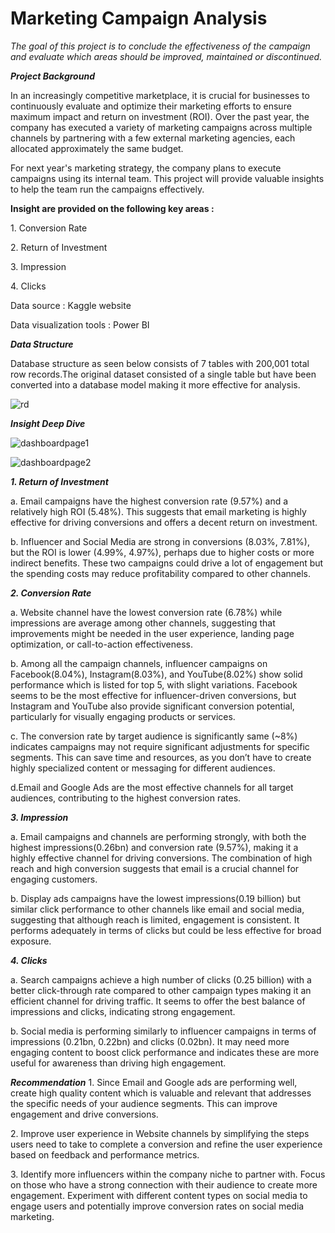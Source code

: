 # Marketing Campaign Analysis
_The goal of this project is to conclude the effectiveness of the campaign and evaluate which areas should be improved, maintained or discontinued._

_**Project Background**_

<p>In an increasingly competitive marketplace, it is crucial for businesses to continuously evaluate and optimize their marketing efforts to ensure maximum impact and return on investment (ROI). Over the past year, the company has executed a variety of marketing campaigns across multiple channels by partnering with a few external marketing agencies, each allocated approximately the same budget.</p>

<p>For next year's marketing strategy, the company plans to execute campaigns using its internal team. This project will provide valuable insights to help the team run the campaigns effectively.</p>

**Insight are provided on the following key areas :**

1\. Conversion Rate 

2\. Return of Investment

3\. Impression

4\. Clicks

<p>Data source : Kaggle website</p>
<p>Data visualization tools : Power BI</p>

_**Data Structure**_

<p>Database structure as seen below consists of 7 tables with 200,001 total row records.The original dataset consisted of a single table but have been converted into a database model making it more effective for analysis.</p>

![rd](https://github.com/user-attachments/assets/a3741d49-6a94-4c2f-bc9f-b1fdb4f6f7be)

_**Insight Deep Dive**_

![dashboardpage1](https://github.com/user-attachments/assets/25a4a1d6-dd1d-487e-86f5-e96e645a98d5)

![dashboardpage2](https://github.com/user-attachments/assets/76af29a7-2b77-4e5b-ad66-5ed34051f2d5)

_**1. Return of Investment**_

a\. Email campaigns have the highest conversion rate (9.57%) and a relatively high ROI (5.48%). This suggests that email marketing is highly effective for driving conversions and offers a decent return on investment.

b\. Influencer and Social Media are strong in conversions (8.03%, 7.81%), but the ROI is lower (4.99%, 4.97%), perhaps due to higher costs or more indirect benefits. These two campaigns could drive a lot of engagement but the spending costs may reduce profitability compared to other channels.

_**2. Conversion Rate**_

a\. Website channel have the lowest conversion rate (6.78%) while impressions are average among other channels, suggesting that improvements might be needed in the user experience, landing page optimization, or call-to-action effectiveness. 

b\. Among all the campaign channels, influencer campaigns on Facebook(8.04%), Instagram(8.03%), and YouTube(8.02%) show solid performance which is listed for top 5, with slight variations. Facebook seems to be the most effective for influencer-driven conversions, but Instagram and YouTube also provide significant conversion potential, particularly for visually engaging products or services.

c\. The conversion rate by target audience is significantly same (~8%) indicates  campaigns may not require significant adjustments for specific segments. This can save time and resources, as you don’t have to create highly specialized content or messaging for different audiences.

d\.Email and Google Ads are the most effective channels for all target audiences, contributing to the highest conversion rates.

_**3. Impression**_

a\. Email campaigns and channels  are performing strongly, with both the highest impressions(0.26bn) and conversion rate (9.57%), making it a highly effective channel for driving conversions. The combination of high reach and high conversion suggests that email is a crucial channel for engaging customers.

b\. Display ads campaigns have the lowest impressions(0.19 billion) but similar click performance to other channels like email and social media, suggesting that although reach is limited, engagement is consistent. It performs adequately in terms of clicks but could be less effective for broad exposure.

_**4. Clicks**_

a\. Search campaigns achieve a high number of clicks (0.25 billion) with a better click-through rate compared to other campaign types making it an efficient channel for driving traffic. It seems to offer the best balance of impressions and clicks, indicating strong engagement.

b\. Social media is performing similarly to influencer campaigns in terms of impressions (0.21bn, 0.22bn) and clicks (0.02bn). It may need more engaging content to boost click performance and indicates these are more useful for awareness than driving high engagement.

_**Recommendation**_
1\. Since Email and Google ads are performing well, create high quality content which is valuable and relevant that addresses the specific needs of your audience segments. This can improve engagement and drive conversions.

2\. Improve user experience in Website channels by simplifying the steps users need to take to complete a conversion and refine the user experience based on feedback and performance metrics.

3\. Identify more influencers within the company niche to partner with. Focus on those who have a strong connection with their audience to create more engagement. Experiment with different content types on social media to engage users and potentially improve conversion rates on social media marketing.



